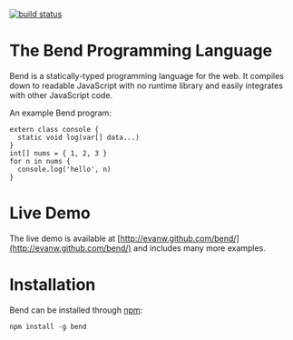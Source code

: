 [![build status](https://secure.travis-ci.org/evanw/bend.png)](http://travis-ci.org/evanw/bend)
# The Bend Programming Language

Bend is a statically-typed programming language for the web. It compiles down to readable JavaScript with no runtime library and easily integrates with other JavaScript code.

An example Bend program:

    extern class console {
      static void log(var[] data...)
    }
    int[] nums = { 1, 2, 3 }
    for n in nums {
      console.log('hello', n)
    }

# Live Demo

The live demo is available at [http://evanw.github.com/bend/](http://evanw.github.com/bend/) and includes many more examples.

# Installation

Bend can be installed through [npm](https://npmjs.org/):

    npm install -g bend
